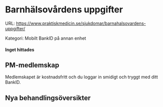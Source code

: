 # Barnhälsovårdens uppgifter

URL: https://www.praktiskmedicin.se/sjukdomar/barnahalsovardens-uppgifter/



Kategori: Mobilt BankID på annan enhet

#### Inget hittades

## PM-medlemskap

Medlemskapet är kostnadsfritt och du loggar in smidigt och tryggt med ditt BankID.

## Nya behandlingsöversikter

